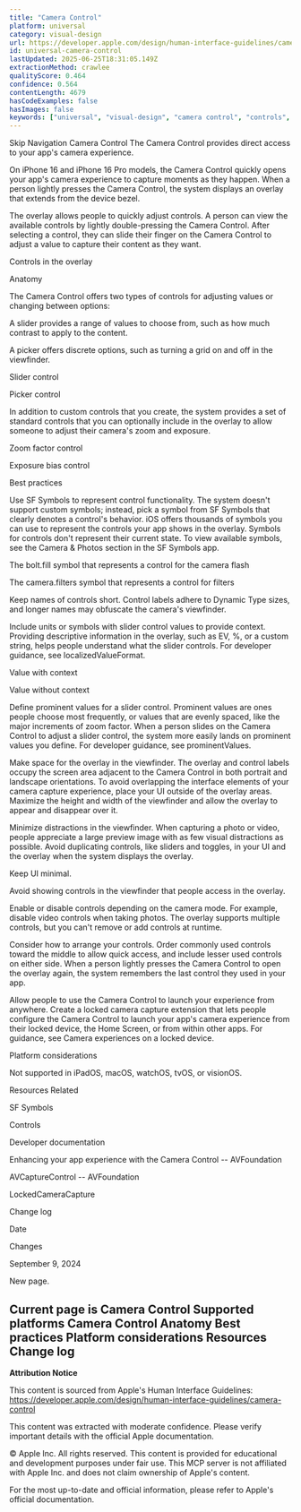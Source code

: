 ```yaml
---
title: "Camera Control"
platform: universal
category: visual-design
url: https://developer.apple.com/design/human-interface-guidelines/camera-control
id: universal-camera-control
lastUpdated: 2025-06-25T18:31:05.149Z
extractionMethod: crawlee
qualityScore: 0.464
confidence: 0.564
contentLength: 4679
hasCodeExamples: false
hasImages: false
keywords: ["universal", "visual-design", "camera control", "controls", "interface", "navigation", "system", "visual", "dynamic type", "ios"]
---
```

Skip Navigation
Camera Control
The Camera Control provides direct access to your app's camera experience.

On iPhone 16 and iPhone 16 Pro models, the Camera Control quickly opens your app's camera experience to capture moments as they happen. When a person lightly presses the Camera Control, the system displays an overlay that extends from the device bezel.

The overlay allows people to quickly adjust controls. A person can view the available controls by lightly double-pressing the Camera Control. After selecting a control, they can slide their finger on the Camera Control to adjust a value to capture their content as they want.

Controls in the overlay

Anatomy

The Camera Control offers two types of controls for adjusting values or changing between options:

A slider provides a range of values to choose from, such as how much contrast to apply to the content.

A picker offers discrete options, such as turning a grid on and off in the viewfinder.

Slider control

Picker control

In addition to custom controls that you create, the system provides a set of standard controls that you can optionally include in the overlay to allow someone to adjust their camera's zoom and exposure.

Zoom factor control

Exposure bias control

Best practices

Use SF Symbols to represent control functionality. The system doesn't support custom symbols; instead, pick a symbol from SF Symbols that clearly denotes a control's behavior. iOS offers thousands of symbols you can use to represent the controls your app shows in the overlay. Symbols for controls don't represent their current state. To view available symbols, see the Camera & Photos section in the SF Symbols app.

The bolt.fill symbol that represents a control for the camera flash

The camera.filters symbol that represents a control for filters

Keep names of controls short. Control labels adhere to Dynamic Type sizes, and longer names may obfuscate the camera's viewfinder.

Include units or symbols with slider control values to provide context. Providing descriptive information in the overlay, such as EV, %, or a custom string, helps people understand what the slider controls. For developer guidance, see localizedValueFormat.

Value with context

Value without context

Define prominent values for a slider control. Prominent values are ones people choose most frequently, or values that are evenly spaced, like the major increments of zoom factor. When a person slides on the Camera Control to adjust a slider control, the system more easily lands on prominent values you define. For developer guidance, see prominentValues.

Make space for the overlay in the viewfinder. The overlay and control labels occupy the screen area adjacent to the Camera Control in both portrait and landscape orientations. To avoid overlapping the interface elements of your camera capture experience, place your UI outside of the overlay areas. Maximize the height and width of the viewfinder and allow the overlay to appear and disappear over it.

Minimize distractions in the viewfinder. When capturing a photo or video, people appreciate a large preview image with as few visual distractions as possible. Avoid duplicating controls, like sliders and toggles, in your UI and the overlay when the system displays the overlay.

Keep UI minimal.

Avoid showing controls in the viewfinder that people access in the overlay.

Enable or disable controls depending on the camera mode. For example, disable video controls when taking photos. The overlay supports multiple controls, but you can't remove or add controls at runtime.

Consider how to arrange your controls. Order commonly used controls toward the middle to allow quick access, and include lesser used controls on either side. When a person lightly presses the Camera Control to open the overlay again, the system remembers the last control they used in your app.

Allow people to use the Camera Control to launch your experience from anywhere. Create a locked camera capture extension that lets people configure the Camera Control to launch your app's camera experience from their locked device, the Home Screen, or from within other apps. For guidance, see Camera experiences on a locked device.

Platform considerations

Not supported in iPadOS, macOS, watchOS, tvOS, or visionOS.

Resources
Related

SF Symbols

Controls

Developer documentation

Enhancing your app experience with the Camera Control -- AVFoundation

AVCaptureControl -- AVFoundation

LockedCameraCapture

Change log

Date

Changes

September 9, 2024

New page.

Current page is Camera Control
Supported platforms
Camera Control
Anatomy
Best practices
Platform considerations
Resources
Change log
---

**Attribution Notice**

This content is sourced from Apple's Human Interface Guidelines: https://developer.apple.com/design/human-interface-guidelines/camera-control

This content was extracted with moderate confidence. Please verify important details with the official Apple documentation.

© Apple Inc. All rights reserved. This content is provided for educational and development purposes under fair use. This MCP server is not affiliated with Apple Inc. and does not claim ownership of Apple's content.

For the most up-to-date and official information, please refer to Apple's official documentation.
